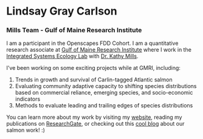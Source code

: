 # Lindsay Gray Carlson
### Mills Team - Gulf of Maine Research Institute

I am a participant in the Openscapes FDD Cohort. I am a quantitative research associate at [Gulf of Maine Research Institute](https://gmri.org/) where I work in the [Integrated Systems Ecology Lab](https://gmri.org/commitments/science/integrated-systems-ecology/) with [Dr. Kathy Mills](https://gmri.org/our-approach/staff/kathy-mills/).

I've been working on some exciting projects while at GMRI, including:

1. Trends in growth and survival of Carlin-tagged Atlantic salmon
2. Evaluating community adaptive capacity to shifting species distributions based on commercial reliance, emerging species, and socio-economic indicators
3. Methods to evaluate leading and trailing edges of species distributions

You can learn more about my work by visiting my [website](https://lgcarlson.github.io/), reading my publications on [ResearchGate](https://www.researchgate.net/profile/Lindsay-Carlson), or checking out this [cool blog](https://gmri.org/stories/searching-clues-salmon-scales/) about our salmon work! :) 

